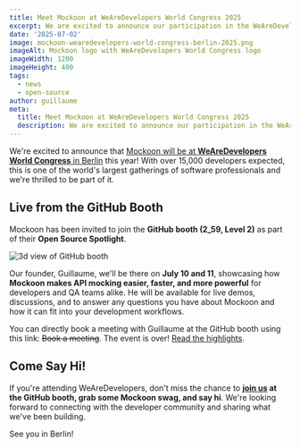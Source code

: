 ```yaml
---
title: Meet Mockoon at WeAreDevelopers World Congress 2025
excerpt: We are excited to announce our participation in the WeAreDevelopers World Congress 2025 in Berlin!
date: '2025-07-02'
image: mockoon-wearedevelopers-world-congress-berlin-2025.png
imageAlt: Mockoon logo with WeAreDevelopers World Congress logo
imageWidth: 1200
imageHeight: 400
tags:
  - news
  - open-source
author: guillaume
meta:
  title: Meet Mockoon at WeAreDevelopers World Congress 2025
  description: We are excited to announce our participation in the WeAreDevelopers World Congress 2025 in Berlin!
---
```


We're excited to announce that [Mockoon will be at **WeAreDevelopers World Congress** in Berlin](https://www.linkedin.com/events/7346085387313856512/comments/) this year! With over 15,000 developers expected, this is one of the world's largest gatherings of software professionals and we're thrilled to be part of it.

## Live from the GitHub Booth

Mockoon has been invited to join the **GitHub booth (2_59, Level 2)** as part of their **Open Source Spotlight**.

![3d view of GitHub booth](/images/blog/mockoon-wearedevelopers-world-congress-berlin-2025/github-booth.png)

Our founder, Guillaume, we'll be there on **July 10 and 11**, showcasing how **Mockoon makes API mocking easier, faster, and more powerful** for developers and QA teams alike. He will be available for live demos, discussions, and to answer any questions you have about Mockoon and how it can fit into your development workflows.

You can directly book a meeting with Guillaume at the GitHub booth using this link: ~~Book a meeting~~. The event is over! [Read the highlights](/blog/mockoon-wearedevelopers-world-congress-2025-highlights/).

## Come Say Hi!

If you're attending WeAreDevelopers, don't miss the chance to **[join us](https://www.linkedin.com/events/7346085387313856512/comments/) at the GitHub booth, grab some Mockoon swag, and say hi**. We're looking forward to connecting with the developer community and sharing what we've been building.

See you in Berlin!
